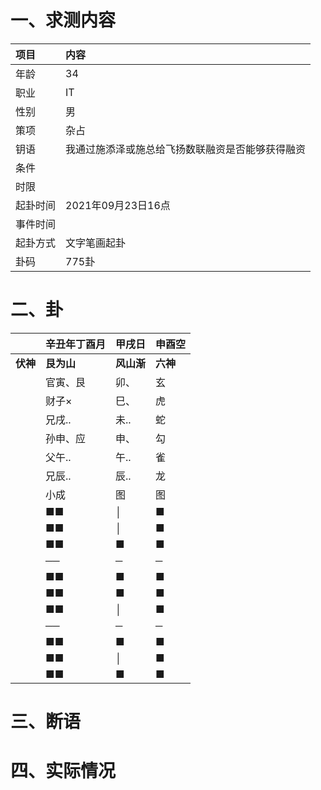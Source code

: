 # 一、求测内容
|项目|内容|
|:-|:-|
|年龄|34|
|职业|IT|
|性别|男|
|策项|杂占|
|钥语|我通过施添泽或施总给飞扬数联融资是否能够获得融资|
|条件||
|时限||
|起卦时间|2021年09月23日16点|
|事件时间||
|起卦方式|文字笔画起卦|
|卦码|775卦|

# 二、卦
||辛丑年丁酉月|甲戌日|申酉空|
|:-|:-|:-|:-|
|**伏神**|**艮为山**|**风山渐**|**六神**|
||官寅、艮|卯、|玄|
||财子×|巳、|虎|
||兄戌..|未..|蛇|
||孙申、应|申、|勾|
||父午..|午..|雀|
||兄辰..|辰..|龙|
||小成|图|图|
||■■|│|■|
||■■|│|■|
||■■|■|■|
||──|─|─|
||■■|■|■|
||■■|■|■|
||■■|│|■|
||──|─|─|
||■■|■|■|
||■■|│|■|
||■■|■|■|


# 三、断语

# 四、实际情况